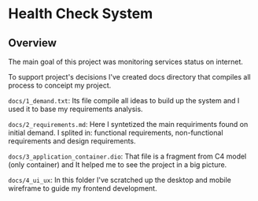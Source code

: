 # Health Check System

## Overview

The main goal of this project was monitoring services status on internet.

To support project's decisions I've created docs directory that compiles all process to conceipt my project.

`docs/1_demand.txt`: Its file compile all ideas to build up the system and I used it to base my requirements analysis.

`docs/2_requirements.md`: Here I syntetized the main requiriments found on initial demand. I splited in: functional requirements, non-functional requirements and design requirements.

`docs/3_application_container.dio`: That file is a fragment from C4 model (only container) and It helped me to see the project in a big picture.

`docs/4_ui_ux`: In this folder I've scratched up the desktop and mobile wireframe to guide my frontend development.
